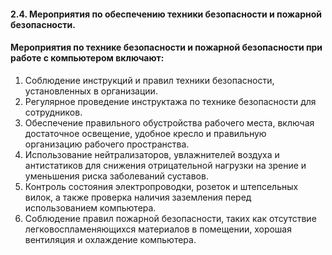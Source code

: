 #### 2.4.  Мероприятия по обеспечению техники безопасности и пожарной безопасности.
#### Мероприятия по технике безопасности и пожарной безопасности при работе с компьютером включают:

1. Соблюдение инструкций и правил техники безопасности, установленных в организации.
2. Регулярное проведение инструктажа по технике безопасности для сотрудников.
3. Обеспечение правильного обустройства рабочего места, включая достаточное освещение, удобное кресло и правильную организацию рабочего пространства.
4. Использование нейтрализаторов, увлажнителей воздуха и антистатиков для снижения отрицательной нагрузки на зрение и уменьшения риска заболеваний суставов.
5. Контроль состояния электропроводки, розеток и штепсельных вилок, а также проверка наличия заземления перед использованием компьютера.
6. Соблюдение правил пожарной безопасности, таких как отсутствие легковоспламеняющихся материалов в помещении, хорошая вентиляция и охлаждение компьютера.


